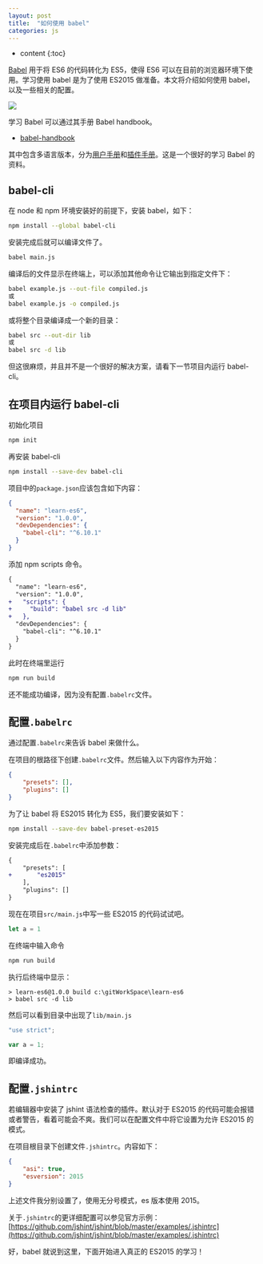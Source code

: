 ```yaml
---
layout: post
title:  "如何使用 babel"
categories: js
---
```


* content
{:toc}

[Babel](https://babeljs.io/) 用于将 ES6 的代码转化为 ES5，使得 ES6 可以在目前的浏览器环境下使用。学习使用 babel 是为了使用 ES2015 做准备。本文将介绍如何使用 babel，以及一些相关的配置。




![](https://babeljs.io/images/logo.svg)

学习 Babel 可以通过其手册 Babel handbook。

* [babel-handbook](https://github.com/thejameskyle/babel-handbook)

其中包含多语言版本，分为[用户手册](https://github.com/thejameskyle/babel-handbook/blob/master/translations/zh-Hans/user-handbook.md)和[插件手册](https://github.com/thejameskyle/babel-handbook/blob/master/translations/zh-Hans/plugin-handbook.md)。这是一个很好的学习 Babel 的资料。

## babel-cli

在 node 和 npm 环境安装好的前提下，安装 babel，如下：

```sh
npm install --global babel-cli
```

安装完成后就可以编译文件了。

```sh
babel main.js
```

编译后的文件显示在终端上，可以添加其他命令让它输出到指定文件下：

```sh
babel example.js --out-file compiled.js
或
babel example.js -o compiled.js
```

或将整个目录编译成一个新的目录：

```sh
babel src --out-dir lib
或
babel src -d lib
```

但这很麻烦，并且并不是一个很好的解决方案，请看下一节项目内运行 babel-cli。

## 在项目内运行 babel-cli

初始化项目

```sh
npm init
```

再安装 babel-cli

```sh
npm install --save-dev babel-cli
```

项目中的`package.json`应该包含如下内容：

```json
{
  "name": "learn-es6",
  "version": "1.0.0",
  "devDependencies": {
    "babel-cli": "^6.10.1"
  }
}
```

添加 npm scripts 命令。

```diff
{
  "name": "learn-es6",
  "version": "1.0.0",
+   "scripts": {
+     "build": "babel src -d lib"
+   },
  "devDependencies": {
    "babel-cli": "^6.10.1"
  }
}
```

此时在终端里运行

```sh
npm run build
```

还不能成功编译，因为没有配置`.babelrc`文件。

## 配置`.babelrc`

通过配置`.babelrc`来告诉 babel 来做什么。

在项目的根路径下创建`.babelrc`文件。然后输入以下内容作为开始：

```json
{
    "presets": [],
    "plugins": []
}
```

为了让 babel 将 ES2015 转化为 ES5，我们要安装如下：

```sh
npm install --save-dev babel-preset-es2015
```

安装完成后在`.babelrc`中添加参数：

```diff
{
    "presets": [
+       "es2015"
    ],
    "plugins": []
}
```

现在在项目`src/main.js`中写一些 ES2015 的代码试试吧。

```js
let a = 1
```

在终端中输入命令

```sh
npm run build
```

执行后终端中显示：

```
> learn-es6@1.0.0 build c:\gitWorkSpace\learn-es6
> babel src -d lib
```

然后可以看到目录中出现了`lib/main.js`

```js
"use strict";

var a = 1;
```

即编译成功。

## 配置`.jshintrc`

若编辑器中安装了 jshint 语法检查的插件。默认对于 ES2015 的代码可能会报错或者警告，看着可能会不爽。我们可以在配置文件中将它设置为允许 ES2015 的模式。

在项目根目录下创建文件`.jshintrc`。内容如下：

```json
{
    "asi": true,
    "esversion": 2015
}
```

上述文件我分别设置了，使用无分号模式，es 版本使用 2015。

关于`.jshintrc`的更详细配置可以参见官方示例：[https://github.com/jshint/jshint/blob/master/examples/.jshintrc](https://github.com/jshint/jshint/blob/master/examples/.jshintrc)

好，babel 就说到这里，下面开始进入真正的 ES2015 的学习！
